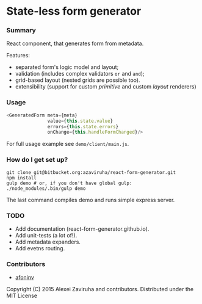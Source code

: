 # State-less form generator #

### Summary ###

React component, that generates form from metadata. 

Features:

* separated form's logic model and layout;
* validation (includes complex validators ```or``` and ```and```);
* grid-based layout (nested grids are possible too).
* extensibility (support for custom *primitive* and custom *layout* renderers)
 

### Usage ###

```javascript
<GeneratedForm meta={meta}
               value={this.state.value}
               errors={this.state.errors}
               onChange={this.handleFormChanged}/>
```

For full usage example see ```demo/client/main.js```.


### How do I get set up? ###

```shell
git clone git@bitbucket.org:azaviruha/react-form-generator.git
npm install
gulp demo # or, if you don't have global gulp: ./node_modules/.bin/gulp demo
```

The last command compiles demo and runs simple express server.


### TODO ###
* Add documentation (react-form-generator.github.io).
* Add unit-tests (a lot of!).
* Add metadata expanders.
* Add evetns routing.


### Contributors ###
* [afoninv](https://github.com/afoninv)


Copyright (C) 2015 Alexei Zaviruha and contributors.
Distributed under the MIT License